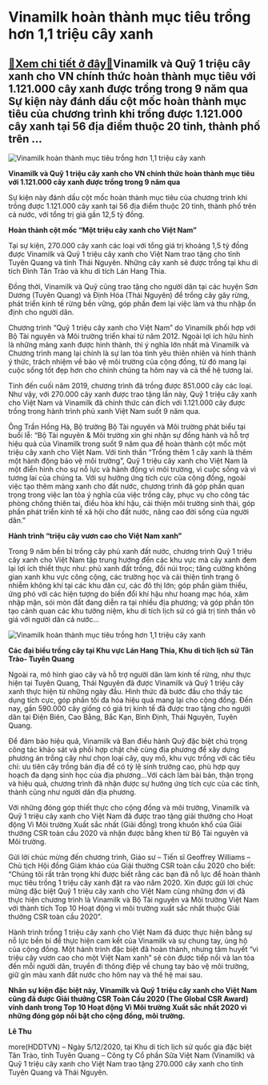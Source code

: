 Vinamilk hoàn thành mục tiêu trồng hơn 1,1 triệu cây xanh
=========================================================

[:gift:Xem chi tiết ở đây:gift:](https://hddtvn.com/vinamilk-hoan-thanh-muc-tieu-trong-hon-11-trieu-cay-xanh/)Vinamilk và Quỹ 1 triệu cây xanh cho VN chính thức hoàn thành mục tiêu với 1.121.000 cây xanh được trồng trong 9 năm qua Sự kiện này đánh dấu cột mốc hoàn thành mục tiêu của chương trình khi trồng được 1.121.000 cây xanh tại 56 địa điểm thuộc 20 tỉnh, thành phố trên …
--------------------------------------------------------------------------------------------------------------------------------------------------------------------------------------------------------------------------------------------------------------------------------





![Vinamilk hoàn thành mục tiêu trồng hơn 1,1 triệu cây xanh](https://hddtvn.com/wp-content/uploads/2021/01/Hinh_1_5.jpg "Vinamilk hoàn thành mục tiêu trồng hơn 1,1 triệu cây xanh")


 **Vinamilk và Quỹ 1 triệu cây xanh cho VN chính thức hoàn thành mục tiêu với 1.121.000 cây xanh được trồng trong 9 năm qua**



Sự kiện này đánh dấu cột mốc hoàn thành mục tiêu của chương trình khi trồng được 1.121.000 cây xanh tại 56 địa điểm thuộc 20 tỉnh, thành phố trên cả nước, với tổng trị giá gần 12,5 tỷ đồng.


**Hoàn thành cột mốc “Một triệu cây xanh cho Việt Nam”**


Tại sự kiện, 270.000 cây xanh các loại với tổng giá trị khoảng 1,5 tỷ đồng được Vinamilk và Quỹ 1 triệu cây xanh cho Việt Nam trao tặng cho tỉnh Tuyên Quang và tỉnh Thái Nguyên. Những cây xanh sẽ được trồng tại khu di tích Đình Tân Trào và khu di tích Lán Hang Thia.


Đồng thời, Vinamilk và Quỹ cũng trao tặng cho người dân tại các huyện Sơn Dương (Tuyên Quang) và Định Hóa (Thái Nguyên) để trồng cây gây rừng, phát triển kinh tế rừng bền vững, góp phần đem lại việc làm và thu nhập ổn định cho người dân.


Chương trình “Quỹ 1 triệu cây xanh cho Việt Nam” do Vinamilk phối hợp với Bộ Tài nguyên và Môi trường triển khai từ năm 2012. Ngoài lợi ích hữu hình là những mảng xanh được hình thành, thì ý nghĩa lớn nhất mà Vinamilk và Chương trình mang lại chính là sự lan tỏa tình yêu thiên nhiên và hình thành ý thức, trách nhiệm về bảo vệ môi trường của cộng đồng, từ đó mang lại cuộc sống tốt đẹp hơn cho chính chúng ta hôm nay và cả thế hệ tương lai.


Tính đến cuối năm 2019, chương trình đã trồng được 851.000 cây các loại. Như vậy, với 270.000 cây xanh được trao tặng lần này, Quỹ 1 triệu cây xanh cho Việt Nam và Vinamilk đã chính thức cán đích với 1.121.000 cây được trồng trong hành trình phủ xanh Việt Nam suốt 9 năm qua.


Ông Trần Hồng Hà, Bộ trưởng Bộ Tài nguyên và Môi trường phát biểu tại buổi lễ: “Bộ Tài nguyên & Môi trường xin ghi nhận sự đồng hành và hỗ trợ hiệu quả của Vinamilk trong suốt 9 năm qua để hoàn thành cột mốc một triệu cây xanh cho Việt Nam. Với tinh thần “Trồng thêm 1 cây xanh là thêm một hành động bảo vệ môi trường”, Quỹ 1 triệu cây xanh cho Việt Nam là một điển hình cho sự nỗ lực và hành động vì môi trường, vì cuộc sống và vì tương lai của chúng ta. Với sự hưởng ứng tích cực của cộng đồng, ngoài việc tạo thêm mảng xanh cho đất nước, chương trình đã góp phần quan trọng trong việc lan tỏa ý nghĩa của việc trồng cây, phục vụ cho công tác phòng chống thiên tai, điều hòa khí hậu, cải thiện môi trường sinh thái, góp phần phát triển kinh tế xã hội cho đất nước, nâng cao đời sống của người dân.”


**Hành trình “triệu cây vươn cao cho Việt Nam xanh”**


Trong 9 năm bền bỉ trồng cây phủ xanh đất nước, chương trình Quỹ 1 triệu cây xanh cho Việt Nam tập trung hướng đến các khu vực mà cây xanh đem lại lợi ích thiết thực như: phủ xanh đất trống, đồi núi trọc; tăng cường không gian xanh khu vực công cộng, các trường học và cải thiện tình trạng ô nhiễm không khí tại các khu dân cư, các đô thị lớn; góp phần giảm thiểu, ứng phó với các hiện tượng do biến đổi khí hậu như hoang mạc hóa, xâm nhập mặn, sói mòn đất đang diễn ra tại nhiều địa phương; và góp phần tôn tạo cảnh quan các khu tưởng niệm, khu di tích lịch sử có giá trị tinh thần vô giá với người dân cả nước…





![Vinamilk hoàn thành mục tiêu trồng hơn 1,1 triệu cây xanh](https://hddtvn.com/wp-content/uploads/2021/01/Hinh_3-2.jpg "Vinamilk hoàn thành mục tiêu trồng hơn 1,1 triệu cây xanh")


 **Các đại biểu trồng cây tại Khu vực Lán Hang Thia, Khu di tích lịch sử Tân Trào- Tuyên Quang**



Ngoài ra, mô hình giao cây và hỗ trợ người dân làm kinh tế rừng, như thực hiện tại Tuyên Quang, Thái Nguyên đã được Vinamilk và Quỹ 1 triệu cây xanh thực hiện từ những ngày đầu. Hình thức đã bước đầu cho thấy tác dụng tích cực, góp phần tối đa hóa hiệu quả mang lại cho cộng đồng. Đến nay, gần 590.000 cây giống có giá trị kinh tế đã được trao tặng cho người dân tại Điện Biên, Cao Bằng, Bắc Kạn, Bình Định, Thái Nguyên, Tuyên Quang.


Để đảm bảo hiệu quả, Vinamilk và Ban điều hành Quỹ đặc biệt chú trọng công tác khảo sát và phối hợp chặt chẽ cùng địa phương để xây dựng phương án trồng cây như chọn loại cây, quy mô, khu vực trồng với các tiêu chí: ưu tiên cây trồng bản địa để có tỷ lệ sinh trưởng cao, phù hợp quy hoạch đa dạng sinh học của địa phương…Với cách làm bài bản, thận trọng và hiệu quả, chương trình đã nhận được sự hưởng ứng tích cực của các tỉnh, thành cũng như người dân địa phương.


Với những đóng góp thiết thực cho cộng đồng và môi trường, Vinamilk và Quỹ 1 triệu cây xanh cho Việt Nam đã được trao tặng giải thưởng cho Hoạt động Vì Môi trường Xuất sắc nhất (Giải đồng) trong khuôn khổ của Giải thưởng CSR toàn cầu 2020 và nhận được bằng khen từ Bộ Tài nguyên và Môi trường.


Gửi lời chúc mừng đến chương trình, Giáo sư – Tiến sĩ Geoffrey Williams – Chủ tịch Hội đồng Giám khảo của Giải thưởng CSR toàn cầu 2020 cho biết: “Chúng tôi rất trân trọng khi được biết rằng các bạn đã nỗ lực để hoàn thành mục tiêu trồng 1 triệu cây xanh đặt ra vào năm 2020. Xin được gửi lời chúc mừng đặc biệt Quỹ 1 triệu cây xanh cho Việt Nam cùng những đơn vị đã thực hiện chương trình là Vinamilk và Bộ Tài nguyên và Môi trường Việt Nam với thành tích Top 10 Hoạt động vì môi trường xuất sắc nhất thuộc Giải thưởng CSR toàn cầu 2020”.


Hành trình trồng 1 triệu cây xanh cho Việt Nam đã được thực hiện bằng sự nỗ lực bền bỉ để thực hiện cam kết của Vinamilk và sự chung tay, ủng hộ của cộng đồng. Một hành trình đặc biệt đã hoàn thành, nhưng tâm huyết “vì triệu cây vươn cao cho một Việt Nam xanh” sẽ còn được tiếp nối và lan tỏa đến mỗi người dân, truyền đi thông điệp về chung tay bảo vệ môi trường, giữ gìn màu xanh đất nước cho hôm nay và thế hệ mai sau.





**Nhân sự kiện đặc biệt này, Vinamilk và Quỹ 1 triệu cây xanh cho Việt Nam cũng đã được Giải thưởng CSR Toàn Cầu 2020 (The Global CSR Award) vinh danh trong Top 10 Hoạt động Vì Môi trường Xuất sắc nhất 2020 vì những đóng góp nổi bật cho cộng đồng, môi trường.**




**Lê Thu**



more(HDDTVN) – Ngày 5/12/2020, tại Khu di tích lịch sử quốc gia đặc biệt Tân Trào, tỉnh Tuyên Quang – Công ty Cổ phần Sữa Việt Nam (Vinamilk) và Quỹ 1 triệu cây xanh cho Việt Nam trao tặng 270.000 cây xanh cho tỉnh Tuyên Quang và Thái Nguyên.

